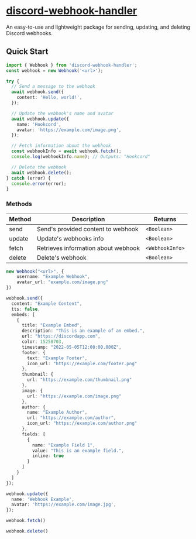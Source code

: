 # [discord-webhook-handler](lqvers.github.io/discord-webhook-handler/)

An easy-to-use and lightweight package for sending, updating, and deleting Discord webhooks.

## Quick Start

```ts
import { Webhook } from 'discord-webhook-handler';
const webhook = new Webhook('<url>');

try {
  // Send a message to the webhook
  await webhook.send({
    content: 'Hello, world!',
  });

  // Update the webhook's name and avatar
  await webhook.update({
    name: 'Hookcord',
    avatar: 'https://example.com/image.png',
  });

  // Fetch information about the webhook
  const webhookInfo = await webhook.fetch();
  console.log(webhookInfo.name); // Outputs: "Hookcord"

  // Delete the webhook
  await webhook.delete();
} catch (error) {
  console.error(error);
}
```

### Methods
| Method | Description | Returns |
| --------------- | --------------- | --------------- |
| send  | Send's provided content to webhook | `<Boolean>`  |
| update  | Update's webhooks info | `<Boolean>`  |
| fetch  | Retrieves information about webhook  | `<WebhookInfo>`  |
| delete  | Delete's webhook  | `<Boolean>`  |

```ts
new Webhook("<url>", {
    username: "Example Webhook",
    avatar_url: "example.com/image.png"
})

webhook.send({
  content: "Example Content",
  tts: false,
  embeds: [
    {
      title: "Example Embed",
      description: "This is an example of an embed.",
      url: "https://discordapp.com",
      color: 15258703,
      timestamp: "2022-05-05T12:00:00.000Z",
      footer: {
        text: "Example Footer",
        icon_url: "https://example.com/footer.png"
      },
      thumbnail: {
        url: "https://example.com/thumbnail.png"
      },
      image: {
        url: "https://example.com/image.png"
      },
      author: {
        name: "Example Author",
        url: "https://example.com/author",
        icon_url: "https://example.com/author.png"
      },
      fields: [
        {
          name: "Example Field 1",
          value: "This is an example field.",
          inline: true
        }
      ]
    }
  ]
});

webhook.update({
  name: 'Webhook Example',
  avatar: 'https://example.com/image.jpg',
});

webhook.fetch()

webhook.delete()
```
